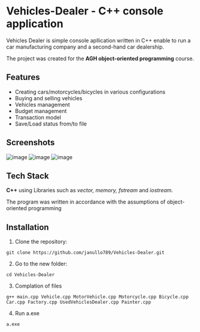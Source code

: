 
# Vehicles-Dealer - C++ console application

Vehicles Dealer is simple console apllication written in C++ enable to run a car manufacturing company and a second-hand car dealership. 

The project was created for the **AGH object-oriented programming** course.

## Features

- Creating cars/motorcycles/bicycles in various configurations
- Buying and selling vehicles
- Vehicles  management
- Budget management
- Transaction model
- Save/Load status from/to file

## Screenshots

![image](https://user-images.githubusercontent.com/100961127/224519099-338dd90e-4f8c-486f-9ca4-7a96f951e080.png)
![image](https://user-images.githubusercontent.com/100961127/224519123-eb9721dc-ba95-4868-a020-63b0db753b2e.png)
![image](https://user-images.githubusercontent.com/100961127/224519199-dd81192a-7858-40d7-8cb0-e4ca1ec37948.png)



## Tech Stack

**C++** using Libraries such as *vector, memory, fstream* and *iostream*.

The program was written in accordance with the assumptions of object-oriented programming

## Installation

1. Clone the repository:
```
git clone https://github.com/janullo789/Vehicles-Dealer.git
```
2. Go to the new folder:
```
cd Vehicles-Dealer
```
3. Complation of files
```
g++ main.cpp Vehicle.cpp MotorVehicle.cpp Motorcycle.cpp Bicycle.cpp Car.cpp Factory.cpp UsedVehiclesDealer.cpp Painter.cpp
```
4. Run a.exe
```
a.exe
```

